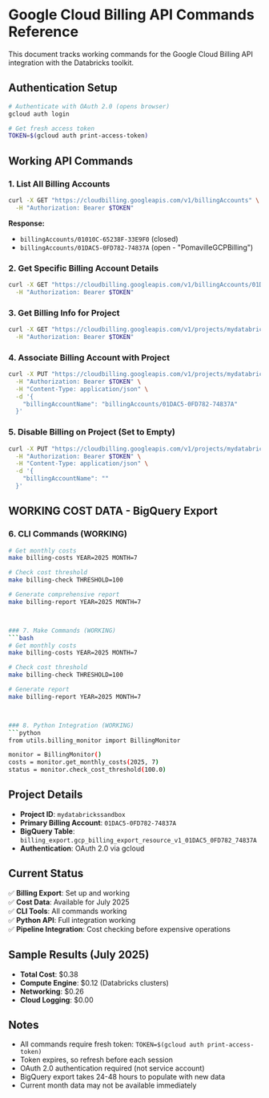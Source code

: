 # Google Cloud Billing API Commands Reference

This document tracks working commands for the Google Cloud Billing API integration with the Databricks toolkit.

## Authentication Setup

```bash
# Authenticate with OAuth 2.0 (opens browser)
gcloud auth login

# Get fresh access token
TOKEN=$(gcloud auth print-access-token)
```

## Working API Commands

### 1. List All Billing Accounts
```bash
curl -X GET "https://cloudbilling.googleapis.com/v1/billingAccounts" \
  -H "Authorization: Bearer $TOKEN"
```

**Response:**
- `billingAccounts/01010C-65238F-33E9F0` (closed)
- `billingAccounts/01DAC5-0FD782-74837A` (open - "PomavilleGCPBilling")

### 2. Get Specific Billing Account Details
```bash
curl -X GET "https://cloudbilling.googleapis.com/v1/billingAccounts/01DAC5-0FD782-74837A" \
  -H "Authorization: Bearer $TOKEN"
```

### 3. Get Billing Info for Project
```bash
curl -X GET "https://cloudbilling.googleapis.com/v1/projects/mydatabrickssandbox/billingInfo" \
  -H "Authorization: Bearer $TOKEN"
```

### 4. Associate Billing Account with Project
```bash
curl -X PUT "https://cloudbilling.googleapis.com/v1/projects/mydatabrickssandbox/billingInfo" \
  -H "Authorization: Bearer $TOKEN" \
  -H "Content-Type: application/json" \
  -d '{
    "billingAccountName": "billingAccounts/01DAC5-0FD782-74837A"
  }'
```

### 5. Disable Billing on Project (Set to Empty)
```bash
curl -X PUT "https://cloudbilling.googleapis.com/v1/projects/mydatabrickssandbox/billingInfo" \
  -H "Authorization: Bearer $TOKEN" \
  -H "Content-Type: application/json" \
  -d '{
    "billingAccountName": ""
  }'
```

## WORKING COST DATA - BigQuery Export

### 6. CLI Commands (WORKING)
```bash
# Get monthly costs
make billing-costs YEAR=2025 MONTH=7

# Check cost threshold
make billing-check THRESHOLD=100

# Generate comprehensive report
make billing-report YEAR=2025 MONTH=7



### 7. Make Commands (WORKING)
```bash
# Get monthly costs
make billing-costs YEAR=2025 MONTH=7

# Check cost threshold
make billing-check THRESHOLD=100

# Generate report
make billing-report YEAR=2025 MONTH=7



### 8. Python Integration (WORKING)
```python
from utils.billing_monitor import BillingMonitor

monitor = BillingMonitor()
costs = monitor.get_monthly_costs(2025, 7)
status = monitor.check_cost_threshold(100.0)
```

## Project Details
- **Project ID**: `mydatabrickssandbox`
- **Primary Billing Account**: `01DAC5-0FD782-74837A`
- **BigQuery Table**: `billing_export.gcp_billing_export_resource_v1_01DAC5_0FD782_74837A`
- **Authentication**: OAuth 2.0 via gcloud

## Current Status
✅ **Billing Export**: Set up and working  
✅ **Cost Data**: Available for July 2025  
✅ **CLI Tools**: All commands working  
✅ **Python API**: Full integration working  
✅ **Pipeline Integration**: Cost checking before expensive operations  

## Sample Results (July 2025)
- **Total Cost**: $0.38
- **Compute Engine**: $0.12 (Databricks clusters)
- **Networking**: $0.26
- **Cloud Logging**: $0.00

## Notes
- All commands require fresh token: `TOKEN=$(gcloud auth print-access-token)`
- Token expires, so refresh before each session
- OAuth 2.0 authentication required (not service account)
- BigQuery export takes 24-48 hours to populate with new data
- Current month data may not be available immediately
